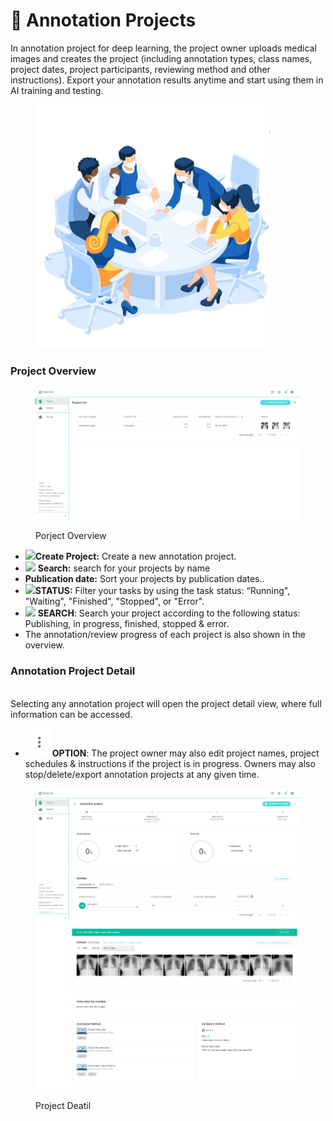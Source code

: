 # 📝 Annotation Projects

In annotation project for deep learning, the project owner uploads medical images and creates the project (including annotation types, class names, project dates, project participants, reviewing method and other instructions). Export your annotation results anytime and start using them in AI training and testing.

<figure><img src="../../.gitbook/assets/illust_create_annotation_project.jpg" alt="" width="375"><figcaption></figcaption></figure>

### Project Overview

<figure><img src="../../.gitbook/assets/DeepCap_Project_Overview_In_Progress.png" alt=""><figcaption><p>Porject Overview</p></figcaption></figure>

* &#x20;![](<../../.gitbook/assets/icon\_add (1).png>)**Create Project:** Create a new annotation project.
* ![](../../.gitbook/assets/icon\_magnify.png) **Search:** search for your projects by name
* **Publication date:** Sort your projects by publication dates..
* ![](https://console.deepq.ai/docs/console/.gitbook/assets/con-icon-11.png)**STATUS:** Filter your tasks by using the task status: “Running", "Waiting", "Finished", "Stopped", or "Error".
* ![](https://console.deepq.ai/docs/console/.gitbook/assets/con-icon-6.png) **SEARCH**: Search your project according to the following status: Publishing, in progress, finished, stopped & error.
* The annotation/review progress of each project is also shown in the overview.

### Annotation Project Detail

\
Selecting any annotation project will open the project detail view, where full information can be accessed.&#x20;

* <img src="../../.gitbook/assets/icon_option.png" alt="" data-size="line">**OPTION**: The project owner may also edit project names, project schedules & instructions if the project is in progress. Owners may also stop/delete/export annotation projects at any given time.

<figure><img src="../../.gitbook/assets/DeepCap_Project_Detail_1.png" alt=""><figcaption><p>Project Deatil</p></figcaption></figure>





###

